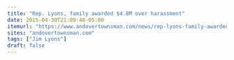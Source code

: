 ```yaml
---
title: "Rep. Lyons, family awarded $4.8M over harassment"
date: 2015-04-30T21:09:48-05:00
itemurl: "https://www.andovertownsman.com/news/rep-lyons-family-awarded-4-8m-over-harassment/article_ce220cc2-02a7-50f9-9fe9-49abb59a02d8.html"
sites: "andovertownsman.com"
tags: ["Jim Lyons"]
draft: false
---
```


